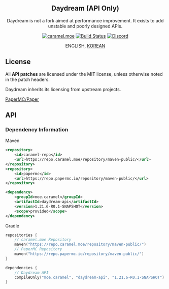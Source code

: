 <div align="center">

## Daydream (API Only)

<p>Daydream is not a fork aimed at performance improvement. It exists to add unstable and poorly designed APIs.</p>

[![caramel.moe](https://img.shields.io/badge/made%20by-caramel.moe-red)](https://caramel.moe)
[![Build Status](https://img.shields.io/github/actions/workflow/status/LemonCaramel/Daydream-API/daydream-api-build-1.21.yml)](https://github.com/LemonCaramel/Daydream-API/actions/workflows/daydream-api-build-1.21.yml)
[![Discord](https://img.shields.io/discord/534586842079821824.svg?label=server%20using%20this%20fork&logo=discord&logoColor=ffffff&color=7389D8&labelColor=6A7EC2)](https://discord.gg/f9qGtYF)

ENGLISH, [KOREAN](README_KO.md)

</div>

## License

All **API patches** are licensed under the MIT license, unless otherwise noted in the patch headers.

Daydream inherits its licensing from upstream projects.

[PaperMC/Paper](https://github.com/PaperMC/Paper)

## API

### Dependency Information
Maven
```xml
<repository>
    <id>caramel-repo</id>
    <url>https://repo.caramel.moe/repository/maven-public/</url>
</repository>
<repository>
    <id>papermc</id>
    <url>https://repo.papermc.io/repository/maven-public/</url>
</repository>

<dependency>
    <groupId>moe.caramel</groupId>
    <artifactId>daydream-api</artifactId>
    <version>1.21.6-R0.1-SNAPSHOT</version>
    <scope>provided</scope>
</dependency>
```

Gradle
```kotlin
repositories {
    // caramel.moe Repository
    maven("https://repo.caramel.moe/repository/maven-public/")
    // PaperMC Repository
    maven("https://repo.papermc.io/repository/maven-public/")
}

dependencies {
    // Daydream API
    compileOnly("moe.caramel", "daydream-api", "1.21.6-R0.1-SNAPSHOT")
}
```
